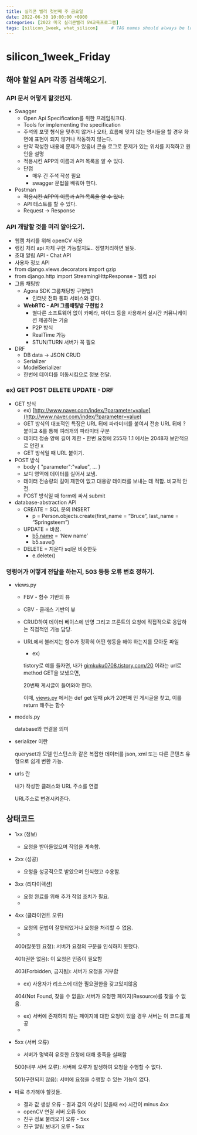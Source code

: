 ```yaml
---
title: 실리콘 벨리 첫번째 주 금요일
date: 2022-06-30 10:00:00 +0900
categories: [2022 미국 실리콘밸리 SW교육프로그램]
tags: [silicon_1week, what_silicon]     # TAG names should always be lowercase
---
```


# silicon_1week_Friday

## 해야 할일 API 각종 검색해오기.

### API 문서 어떻게 할것인지.

- Swagger
    - Open Api Specification를 위한 프레임워크다.
    - Tools for implementing the specification
    - 주석의 포맷 형식을 맞추지 않거나 오타, 흐름에 맞지 않는 명시들을 할 경우 화면에 표현이 되지 않거나 작동하지 않는다.
    - 만약 작성한 내용에 문제가 있음녀 콘솔 로그로 문제가 있는 위치를 지적하고 원인을 설명
    - 적용시킨 APP의 이름과 API 목록을 알 수 있다.
    - 단점
        - 매우 긴 주석 작성 필요
        - swagger 문법을 배워야 한다.
- Postman
    - ~~적용시킨 APP의 이름과 API 목록을 알 수 있다.~~
    - API 테스트를 할 수 있다.
    - Request → Response

### API 개발할 것을 미리 알아오기.

- 웹캠 처리를 위해 openCV 사용
- 랭킹 처리 api 자체 구현 가능할지도.. 정렬처리하면 될듯.
- 초대 알림 API - Chat API
- 사용자 정보 API
- from django.views.decorators import gzip
- from django.http import StreamingHttpResponse - 웹캠 api
- 그룹 채팅방
    - Agora SDK 그룹채팅방 구현법1
        - 인터넷 전화 통화 서비스와 같다.
    - **WebRTC - API 그룹채팅방 구현법 2**
        - 별다른 소프트웨어 없이 카메라, 마이크 등을 사용해서 실시간 커뮤니케이션 제공하는 기술
        - P2P 방식
        - RealTime 가능
        - STUN/TURN 서버가 꼭 필요
- DRF
    - DB data → JSON CRUD
    - Serializer
    - ModelSerializer
    - 한번에 데이터를 이동시킴으로 정보 전달.

### ex) GET POST DELETE UPDATE - DRF

- GET 방식
    - ex) [http://www.naver.com/index/?parameter=value](http://www.naver.com/index/?parameter=value)
    - GET 방식의 대표적인 특징은 URL 뒤에 파라미터를 붙여서 전송 URL 뒤에 ? 붙이고 &를 통해 여러개의 파라미터 구분
    - 데이터 정송 양에 길이 제한 - 한번 요청에 255자 1.1 에서는 2048자 보안적으로 안전 x
    - GET 방식일 때 URL 붙이기.
- POST 방식
    - body { "parameter":"value", ... }
    - 보디 영역에 데이터를 실어서 보냄.
    - 데이터 전송량의 길이 제한이 없고 대용량 데이터를 보내는 데 적합. 비교적 안전.
    - POST 방식일 때 form에 싸서 submit
- database-abstraction API
    - CREATE = SQL 문의 INSERT
        - p = Person.objects.create(first_name = “Bruce”, last_name = “Springsteem”)
    - UPDATE = 바꿈.
        - [b5.name](http://b5.name) = ‘New name’
        - b5.save()
    - DELETE = 지운다 sql문 비슷한듯
        - e.delete()

### 명령어가 어떻게 전달을 하는지, 503 등등 오류 번호 정하기.

- views.py
    - FBV - 함수 기반의 뷰
    - CBV - 클래스 기반의 뷰
    - CRUD하여 데이터 베이스에 반영 그리고 프론트의 요청에 직접적으로 응답하는 직접적인 기능 담당.
    - URL에서 불러지는 함수가 정확히 어떤 행동을 해야 하는지를 모아둔 파일
        - ex)
        
        tistory로 예를 들자면, 내가 [gimkuku0708.tistory.com/20](http://gimkuku0708.tistory.com/20) 이라는 url로 method GET을 보냈으면,
        
        20번째 게시글이 들어와야 한다.
        
        이때, [views.py](http://views.py/) 에서는 def get 일때 pk가 20번째 인 게시글을 찾고, 이를 return 해주는 함수
        
    
- models.py
    
    database와 연결을 의미
    

- serializer 이란
    
    queryset과 모델 인스턴스와 같은 복잡한 데이터를 json, xml 또는 다른 콘텐츠 유형으로 쉽게 변환 가능.
    
- urls 란
    
    내가 작성한 클래스와 URL 주소를 연결
    
    URL주소로 변경시켜준다.
    

## 상태코드

- 1xx (정보)
    - 요청을 받아들었으며 작업을 계속함.
- 2xx (성공)
    - 요청을 성공적으로 받았으며 인식했고 수용함.
- 3xx (리다이렉션)
    - 요청 완료를 위해 추가 작업 조치가 필요.
    - 
- 4xx (클라이언트 오류)
    - 요청의 문법이 잘못되었거나 요청을 처리할 수 없음.
    - 
    
    400(잘못된 요청): 서버가 요청의 구문을 인식하지 못했다.
    
    401(권한 없음): 이 요청은 인증이 필요함
    
    403(Forbidden, 금지됨): 서버가 요청을 거부함
    
    - ex) 사용자가 리소스에 대한 필요권한을 갖고있지않음
    
    404(Not Found, 찾을 수 없음): 서버가 요청한 페이지(Resource)를 찾을 수 없음.
    
    - ex) 서버에 존재하지 않는 페이지에 대한 요청이 있을 경우 서버는 이 코드를 제공
    - 
- 5xx (서버 오류)
    - 서버가 명백히 유효한 요청에 대해 충족을 실패함
    
    500(내부 서버 오류): 서버에 오류가 발생하여 요청을 수행할 수 없다.
    
    501(구현되지 않음): 서버에 요청을 수행할 수 있는 기능이 없다.
    
- 따로 추가해야 할것들.
    - 결과 값 생성 오류 - 결과 값의 이상이 있을때 ex) 시간이 minus 4xx
    - openCV 연결 서버 오류 5xx
    - 친구 정보 불러오기 오류 - 5xx
    - 친구 알림 보내기 오류 - 5xx


